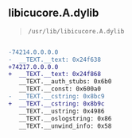 ## libicucore.A.dylib

> `/usr/lib/libicucore.A.dylib`

```diff

-74214.0.0.0.0
-  __TEXT.__text: 0x24f638
+74217.0.0.0.0
+  __TEXT.__text: 0x24f868
   __TEXT.__auth_stubs: 0x6b0
   __TEXT.__const: 0x600a0
-  __TEXT.__cstring: 0x8bc9
+  __TEXT.__cstring: 0x8b9c
   __TEXT.__ustring: 0x4986
   __TEXT.__oslogstring: 0x86
   __TEXT.__unwind_info: 0x58

```
